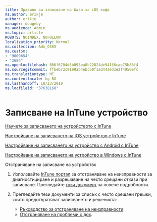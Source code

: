 ```yaml
---
title: Правило за записване на база за iOS кофа
ms.author: erikje
author: erikje
manager: dougeby
ms.audience: Admin
ms.topic: article
ROBOTS: NOINDEX, NOFOLLOW
localization_priority: Normal
ms.collection: Adm_O365
ms.custom:
- "9000654"
- "2684"
ms.openlocfilehash: 806f6704d3b893ea8b22824de94166cae75b88f4
ms.sourcegitcommit: ffbeb72c9199ab4ebcb0f1ad443ed3e2f4950efc
ms.translationtype: MT
ms.contentlocale: bg-BG
ms.lasthandoff: 10/23/2019
ms.locfileid: "37638168"
---
```

# <a name="intune-device-enrollment"></a>Записване на InTune устройство

[Научете за записването на устройството с InTune](https://docs.microsoft.com/intune/enrollment/device-enrollment)

[Настройване на записването на iOS устройство с InTune](https://docs.microsoft.com/intune/enrollment/ios-enroll)

[Настройване на записването на устройство с Android с InTune](https://docs.microsoft.com/intune/android-enroll)

[Настройване на записването на устройство в Windows с InTune](https://docs.microsoft.com/intune/windows-enroll)

Отстраняване на записване на устройство

1. Използвайте [InTune портал](https://devicemanagement.microsoft.com/#blade/Microsoft_Intune_DeviceSettings/TroubleshootBlade) за отстраняване на неизправности за диагностициране и разрешаване на често срещани откази при записване. Прегледайте [този документ](https://docs.microsoft.com/intune/help-desk-operators) за повече подробности.

2. Прегледайте тези документи за списък с често срещани грешки, които предотвратяват записването и решенията:
    - [Ръководство за отстраняване на неизправности](https://support.microsoft.com/help/4469913/troubleshooting-windows-device-enrollment-problems-in-microsoft-intune)
    - [Отстраняване на проблеми с док](https://docs.microsoft.com/intune/troubleshoot-device-enrollment-in-intune).
